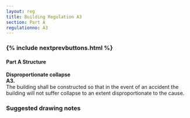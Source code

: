 ```yaml
---
layout: reg
title: Building Regulation A3
section: Part A
regulationno: A3
---
```


<div class="panel panel-primary">
  <div class="panel-heading">
    <h3 class="panel-title">
      {% include nextprevbuttons.html %}
        <h4>Part A Structure</h4>
    </h3>
  </div>
  <div class="panel-body">
    <p>
        <strong>Disproportionate collapse</strong><br>
        <strong>A3.</strong><br>
            The building shall be constructed so that in the event of an accident the building will not suffer collapse to an extent disproportionate to the cause.
    </p>
  </div>
</div>



### Suggested drawing notes